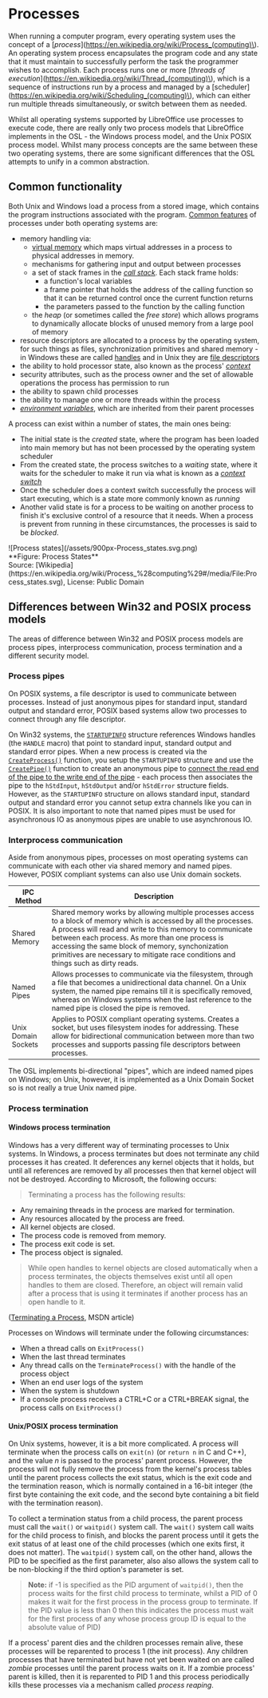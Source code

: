 # Processes

When running a computer program, every operating system uses the concept of a [_process_](https://en.wikipedia.org/wiki/Process_(computing)\). An operating system process encapsulates the program code and any state that it must maintain to successfully perform the task the programmer wishes to accomplish. Each process runs one or more [_threads of execution_](https://en.wikipedia.org/wiki/Thread_(computing)\), which is a sequence of instructions run by a process and managed by a [scheduler](https://en.wikipedia.org/wiki/Scheduling_(computing)\), which can either run multiple threads simultaneously, or switch between them as needed.

Whilst all operating systems supported by LibreOffice use processes to execute code, there are really only two process models that LibreOffice implements in the OSL - the Windows process model, and the Unix POSIX process model. Whilst many process concepts are the same between these two operating systems, there are some significant differences that the OSL attempts to unify in a common abstraction.

## Common functionality

Both Unix and Windows load a process from a stored image, which contains the program instructions associated with the program. [Common features](https://en.wikipedia.org/wiki/Process_%28computing%29#Representation) of processes under both operating systems are:

* memory handling via:
  * [virtual memory](https://en.wikipedia.org/wiki/Virtual_memory) which maps virtual addresses in a process to physical addresses in memory. 
  * mechanisms for gathering input and output between processes
  * a set of stack frames in the [_call stack_](https://en.wikipedia.org/wiki/Call_stack). Each stack frame holds:
    * a function's local variables
    * a frame pointer that holds the address of the calling function so that it can be returned control once the current function returns
    * the parameters passed to the function by the calling function
  * the _heap_ \(or sometimes called the _free store_\) which allows programs to dynamically allocate blocks of unused memory from a large pool of memory
* resource descriptors are allocated to a process by the operating system, for such things as files, synchronization primitives and shared memory - in Windows these are called [handles](https://blogs.technet.microsoft.com/markrussinovich/2009/09/29/pushing-the-limits-of-windows-handles/) and in Unix they are [file descriptors](https://en.wikipedia.org/wiki/File_descriptor)
* the ability to hold processor state, also known as the process' [_context_](https://en.wikipedia.org/wiki/Context_(computing))
* security attributes, such as the process owner and the set of allowable operations the process has permission to run
* the ability to spawn child processes
* the ability to manage one or more threads within the process
* [_environment variables_](https://en.wikipedia.org/wiki/Environment_variable), which are inherited from their parent processes

A process can exist within a number of states, the main ones being:

* The initial state is the _created_ state, where the program has been loaded into main memory but has not been processed by the operating system scheduler
* From the created state, the process switches to a _waiting_ state, where it waits for the scheduler to make it run via what is known as a [_context switch_](https://en.wikipedia.org/wiki/Context_switch)
* Once the scheduler does a context switch successfully the process will start executing, which is a state more commonly known as _running_
* Another valid state is for a process to be waiting on another process to finish it's exclusive control of a resource that it needs. When a process is prevent from running in these circumstances, the processes is said to be _blocked_. 
<span style="align: center">
![Process states](/assets/900px-Process_states.svg.png)<br>**Figure: Process States** <br>Source: [Wikipedia](https://en.wikipedia.org/wiki/Process_%28computing%29#/media/File:Process_states.svg), License: Public Domain</span>

## Differences between Win32 and POSIX process models

The areas of difference between Win32 and POSIX process models are process pipes, interprocess communication, process termination and a different security model.

### Process pipes

On POSIX systems, a file descriptor is used to communicate between processes. Instead of just anonymous pipes for standard input, standard output and standard error, POSIX based systems allow two processes to connect through any file descriptor.

On Win32 systems, the [`STARTUPINFO`](https://msdn.microsoft.com/en-us/library/windows/desktop/ms686331%28v=vs.85%29.aspx) structure references Windows handles (the `HANDLE` macro) that point to standard input, standard output and standard error pipes. When a new process is created via the [`CreateProcess()`](https://msdn.microsoft.com/en-us/library/windows/desktop/ms682425%28v=vs.85%29.aspx) function, you setup the `STARTUPINFO` structure and use the [`CreatePipe()`](https://msdn.microsoft.com/en-us/library/windows/desktop/aa365152%28v=vs%2e85%29.aspx) function to create an anonymous pipe to [connect the read end of the pipe to the write end of the pipe](https://msdn.microsoft.com/en-us/library/windows/desktop/ms682499%28v=vs.85%29.aspx) - each process then associates the pipe to the `hStdInput`, `hStdOutput` and/or `hStdError` structure fields. However, as the `STARTUPINFO` structure on allows standard input, standard output and standard error you cannot setup extra channels like you can in POSIX. It is also important to note that named pipes must be used for asynchronous IO as anonymous pipes are unable to use asynchronous IO.

### Interprocess communication

Aside from anonymous pipes, processes on most operating systems can communicate with each other via shared memory and named pipes. However, POSIX compliant systems can also use Unix domain sockets. 

| IPC Method          | Description                                |
|---------------------|--------------------------------------------| 
| Shared Memory       | Shared memory works by allowing multiple processes access to a block of memory which is accessed by all the processes. A process will read and write to this memory to communicate between each process. As more than one process is accessing the same block of memory, synchonization primitives are necessary to mitigate race conditions and things such as dirty reads. |
| Named Pipes         | Allows processes to communicate via the filesystem, through a file that becomes a unidirectional data channel. On a Unix system, the named pipe remains till it is specifically removed, whereas on Windows systems when the last reference to the named pipe is closed the pipe is removed. |
| Unix Domain Sockets | Applies to POSIX compliant operating systems. Creates a socket, but uses filesystem inodes for addressing. These allow for bidirectional communication between more than two processes and supports passing file descriptors between processes. |

The OSL implements bi-directional "pipes", which are indeed named pipes on Windows; on Unix, however, it is implemented as a Unix Domain Socket so is not really a true Unix named pipe.
 
### Process termination

#### Windows process termination

Windows has a very different way of terminating processes to Unix systems. In Windows, a process terminates but does not terminate any child processes it has created. It deferences any kernel objects that it holds, but until all references are removed by all processes then that kernel object will not be destroyed. According to Microsoft, the following occurs:

> Terminating a process has the following results:
* Any remaining threads in the process are marked for termination.
* Any resources allocated by the process are freed.
* All kernel objects are closed.
* The process code is removed from memory.
* The process exit code is set.
* The process object is signaled.

> While open handles to kernel objects are closed automatically when a process terminates, the objects themselves exist until all open handles to them are closed. Therefore, an object will remain valid after a process that is using it terminates if another process has an open handle to it. 

\([Terminating a Process](https://msdn.microsoft.com/en-us/library/windows/desktop/ms686722%28v=vs.85%29.aspx "Terminating a Process"), MSDN article\) 

Processes on Windows will terminate under the following circumstances:

* When a thread calls on `ExitProcess()`
* When the last thread terminates
* Any thread calls on the `TerminateProcess()` with the handle of the process object
* When an end user logs of the system
* When the system is shutdown
* If a console process receives a CTRL+C or a CTRL+BREAK signal, the process calls on `ExitProcess()`

#### Unix/POSIX process termination

On Unix systems, however, it is a bit more complicated. A process will terminate when the process calls on `exit(n)` (or  `return n` in C and C++), and the value _n_ is passed to the process' parent process. However, the process will not fully remove the process from the kernel's process tables until the parent process collects the exit status, which is the exit code and the termination reason, which is normally contained in a 16-bit integer (the first byte containing the exit code, and the second byte containing a bit field with the termination reason). 

To collect a termination status from a child process, the parent process must call the `wait()` or `waitpid()` system call. The `wait()` system call waits for the child process to finish, and blocks the parent process until it gets the exit status of at least one of the child processes (which one exits first, it does not matter). The `waitpid()` system call, on the other hand, allows the PID to be specified as the first parameter, also also allows the system call to be non-blocking if the third option's parameter is set. 

> **Note:** if -1 is specified as the PID argument of `waitpid()`, then the process waits for the first child process to terminate, whilst a PID of 0 makes it wait for the first process in the process group to terminate. If the PID value is less than 0 then this indicates the process must wait for the first process of any whose process group ID is equal to the absolute value of PID) 

If a process' parent dies and the children processes remain alive, these processes will be reparented to process 1 (the init process). Any children processes that have terminated but have not yet been waited on are called _zombie_ processes until the parent process waits on it. If a zombie process' parent is killed, then it is reparented to PID 1 and this process periodically kills these processes via a mechanism called _process reaping_.
